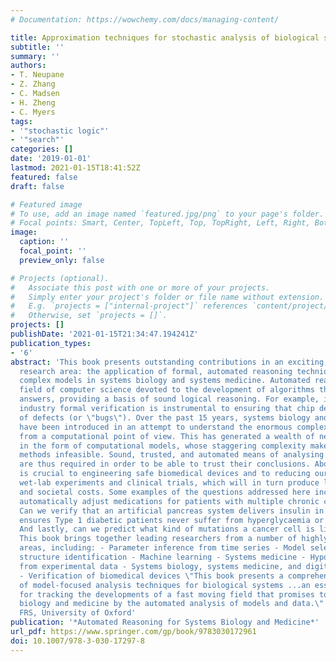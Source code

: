 ```yaml
---
# Documentation: https://wowchemy.com/docs/managing-content/

title: Approximation techniques for stochastic analysis of biological systems
subtitle: ''
summary: ''
authors:
- T. Neupane
- Z. Zhang
- C. Madsen
- H. Zheng
- C. Myers
tags:
- '"stochastic logic"'
- '"search"'
categories: []
date: '2019-01-01'
lastmod: 2021-01-15T18:41:52Z
featured: false
draft: false

# Featured image
# To use, add an image named `featured.jpg/png` to your page's folder.
# Focal points: Smart, Center, TopLeft, Top, TopRight, Left, Right, BottomLeft, Bottom, BottomRight.
image:
  caption: ''
  focal_point: ''
  preview_only: false

# Projects (optional).
#   Associate this post with one or more of your projects.
#   Simply enter your project's folder or file name without extension.
#   E.g. `projects = ["internal-project"]` references `content/project/deep-learning/index.md`.
#   Otherwise, set `projects = []`.
projects: []
publishDate: '2021-01-15T21:34:47.194241Z'
publication_types:
- '6'
abstract: 'This book presents outstanding contributions in an exciting, new and multidisciplinary
  research area: the application of formal, automated reasoning techniques to analyse
  complex models in systems biology and systems medicine. Automated reasoning is a
  field of computer science devoted to the development of algorithms that yield trustworthy
  answers, providing a basis of sound logical reasoning. For example, in the semiconductor
  industry formal verification is instrumental to ensuring that chip designs are free
  of defects (or \"bugs\"). Over the past 15 years, systems biology and systems medicine
  have been introduced in an attempt to understand the enormous complexity of life
  from a computational point of view. This has generated a wealth of new knowledge
  in the form of computational models, whose staggering complexity makes manual analysis
  methods infeasible. Sound, trusted, and automated means of analysing the models
  are thus required in order to be able to trust their conclusions. Above all, this
  is crucial to engineering safe biomedical devices and to reducing our reliance on
  wet-lab experiments and clinical trials, which will in turn produce lower economic
  and societal costs. Some examples of the questions addressed here include: Can we
  automatically adjust medications for patients with multiple chronic conditions?
  Can we verify that an artificial pancreas system delivers insulin in a way that
  ensures Type 1 diabetic patients never suffer from hyperglycaemia or hypoglycaemia?
  And lastly, can we predict what kind of mutations a cancer cell is likely to undergo?
  This book brings together leading researchers from a number of highly interdisciplinary
  areas, including: - Parameter inference from time series - Model selection - Network
  structure identification - Machine learning - Systems medicine - Hypothesis generation
  from experimental data - Systems biology, systems medicine, and digital pathology
  - Verification of biomedical devices \"This book presents a comprehensive spectrum
  of model-focused analysis techniques for biological systems ...an essential resource
  for tracking the developments of a fast moving field that promises to revolutionize
  biology and medicine by the automated analysis of models and data.\" Prof Luca Cardelli
  FRS, University of Oxford'
publication: '*Automated Reasoning for Systems Biology and Medicine*'
url_pdf: https://www.springer.com/gp/book/9783030172961
doi: 10.1007/978-3-030-17297-8
---
```

